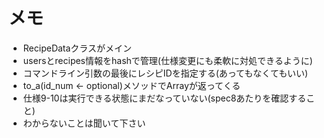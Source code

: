 メモ
==================
* RecipeDataクラスがメイン
* usersとrecipes情報をhashで管理(仕様変更にも柔軟に対処できるように)
* コマンドライン引数の最後にレシピIDを指定する(あってもなくてもいい)
* to_a(id_num <- optional)メソッドでArrayが返ってくる
* 仕様9-10は実行できる状態にまだなっていない(spec8あたりを確認すること)
* わからないことは聞いて下さい
